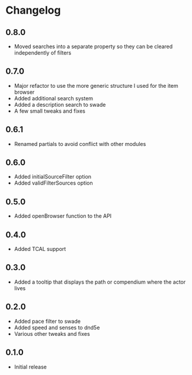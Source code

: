 # Changelog

## 0.8.0

* Moved searches into a separate property so they can be cleared independently of filters

## 0.7.0

* Major refactor to use the more generic structure I used for the item browser
* Added additional search system
* Added a description search to swade
* A few small tweaks and fixes

## 0.6.1

* Renamed partials to avoid conflict with other modules

## 0.6.0

* Added initialSourceFilter option
* Added validFilterSources option

## 0.5.0

* Added openBrowser function to the API

## 0.4.0

* Added TCAL support

## 0.3.0

* Added a tooltip that displays the path or compendium where the actor lives

## 0.2.0

* Added pace filter to swade
* Added speed and senses to dnd5e
* Various other tweaks and fixes

## 0.1.0

* Initial release
